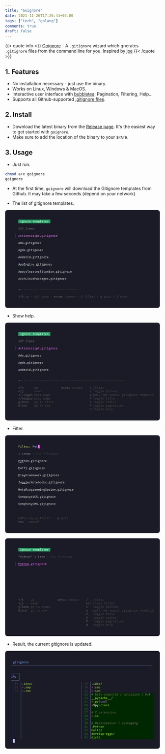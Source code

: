 ```yaml
---
title: "Goignore"
date: 2021-11-26T17:26:44+07:00
tags: ["tech", "golang"]
comments: true
draft: false
---
```


{{< quote info >}}
[Goignore](https://github.com/ntk148v/goignore) - A `.gitignore` wizard which gnerates `.gitignore` files from the command line for you. Inspired by [joe](https://github.com/karan/joe)
{{< /quote >}}

## 1. Features

- No installation necessary - just use the binary.
- Works on Linux, Windows & MacOS.
- Interactive user interface with [bubbletea](https://github.com/charmbracelet/bubbletea): Pagination, Filtering, Help...
- Supports all Github-supported [.gitignore files](https://github.com/github/gitignore.git).

## 2. Install

- Download the latest binary from the [Release page](https://github.com/ntk148v/goignore/releases). It's the easiest way to get started with `goignore`.
- Make sure to add the location of the binary to your `$PATH`.

## 3. Usage

- Just run.

```bash
chmod a+x goignore
goignore
```

- At the first time, `goignore` will download the Gitignore templates from Github. It may take a few seconds (depend on your network).

- The list of gitignore templates.

![](https://raw.githubusercontent.com/ntk148v/goignore/master/screenshots/start.png)

- Show help.

![](https://raw.githubusercontent.com/ntk148v/goignore/master/screenshots/help.png)

- Filter.

![](https://raw.githubusercontent.com/ntk148v/goignore/master/screenshots/filter1.png)

![](https://raw.githubusercontent.com/ntk148v/goignore/master/screenshots/filter2.png)

- Result, the current gitignore is updated.

![](https://raw.githubusercontent.com/ntk148v/goignore/master/screenshots/diff.png)
